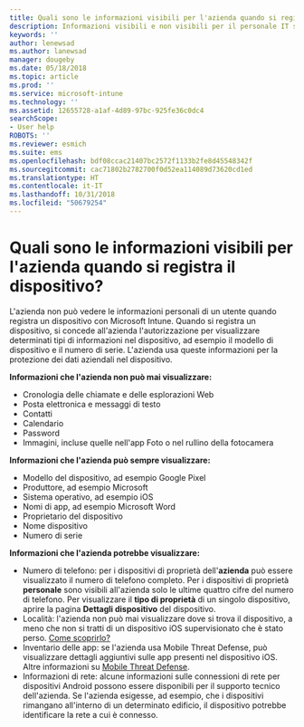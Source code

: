 ```yaml
---
title: Quali sono le informazioni visibili per l'azienda quando si registra il dispositivo?
description: Informazioni visibili e non visibili per il personale IT sul dispositivo gestito.
keywords: ''
author: lenewsad
ms.author: lanewsad
manager: dougeby
ms.date: 05/18/2018
ms.topic: article
ms.prod: ''
ms.service: microsoft-intune
ms.technology: ''
ms.assetid: 12655728-a1af-4d89-97bc-925fe36c0dc4
searchScope:
- User help
ROBOTS: ''
ms.reviewer: esmich
ms.suite: ems
ms.openlocfilehash: bdf08ccac21407bc2572f1133b2fe8d45548342f
ms.sourcegitcommit: cac71802b2782700f0d52ea114089d73620cd1ed
ms.translationtype: HT
ms.contentlocale: it-IT
ms.lasthandoff: 10/31/2018
ms.locfileid: "50679254"
---
```

# <a name="what-information-can-my-company-see-when-i-enroll-my-device"></a>Quali sono le informazioni visibili per l'azienda quando si registra il dispositivo?

L'azienda non può vedere le informazioni personali di un utente quando registra un dispositivo con Microsoft Intune. Quando si registra un dispositivo, si concede all'azienda l'autorizzazione per visualizzare determinati tipi di informazioni nel dispositivo, ad esempio il modello di dispositivo e il numero di serie. L'azienda usa queste informazioni per la protezione dei dati aziendali nel dispositivo.

**Informazioni che l'azienda non può mai visualizzare:**

- Cronologia delle chiamate e delle esplorazioni Web
- Posta elettronica e messaggi di testo
- Contatti
- Calendario
-   Password
- Immagini, incluse quelle nell'app Foto o nel rullino della fotocamera

**Informazioni che l'azienda può sempre visualizzare:**

- Modello del dispositivo, ad esempio Google Pixel
- Produttore, ad esempio Microsoft
- Sistema operativo, ad esempio iOS
- Nomi di app, ad esempio Microsoft Word
- Proprietario del dispositivo
- Nome dispositivo
- Numero di serie

**Informazioni che l'azienda potrebbe visualizzare:**

-  Numero di telefono: per i dispositivi di proprietà dell'**azienda** può essere visualizzato il numero di telefono completo. Per i dispositivi di proprietà **personale** sono visibili all'azienda solo le ultime quattro cifre del numero di telefono. Per visualizzare il **tipo di proprietà** di un singolo dispositivo, aprire la pagina **Dettagli dispositivo** del dispositivo.
-  Località: l'azienda non può mai visualizzare dove si trova il dispositivo, a meno che non si tratti di un dispositivo iOS supervisionato che è stato perso. [Come scoprirlo?](https://go.microsoft.com/fwlink/?linkid=853816)
- Inventario delle app: se l'azienda usa Mobile Threat Defense, può visualizzare dettagli aggiuntivi sulle app presenti nel dispositivo iOS. Altre informazioni su [Mobile Threat Defense](you-are-prompted-to-install-mtd-ios.md).
- Informazioni di rete: alcune informazioni sulle connessioni di rete per dispositivi Android possono essere disponibili per il supporto tecnico dell'azienda. Se l'azienda esigesse, ad esempio, che i dispositivi rimangano all'interno di un determinato edificio, il dispositivo potrebbe identificare la rete a cui è connesso. 
